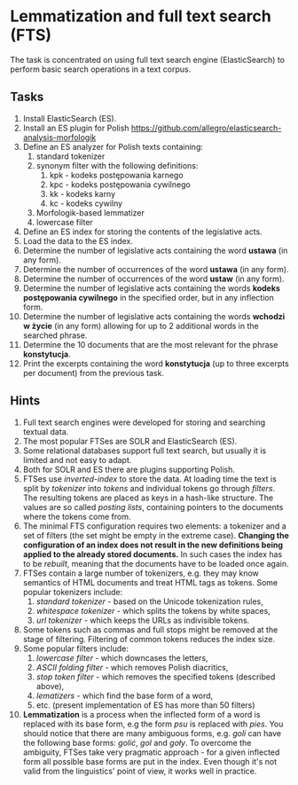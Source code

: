 # Lemmatization and full text search (FTS)

The task is concentrated on using full text search engine (ElasticSearch) to perform basic search
operations in a text corpus.

## Tasks

1. Install ElasticSearch (ES).
1. Install an ES plugin for Polish https://github.com/allegro/elasticsearch-analysis-morfologik 
1. Define an ES analyzer for Polish texts containing:
   1. standard tokenizer
   1. synonym filter with the following definitions:
      1. kpk - kodeks postępowania karnego
      1. kpc - kodeks postępowania cywilnego
      1. kk - kodeks karny
      1. kc - kodeks cywilny
   1. Morfologik-based lemmatizer
   1. lowercase filter
1. Define an ES index for storing the contents of the legislative acts.
1. Load the data to the ES index.
1. Determine the number of legislative acts containing the word **ustawa** (in any form).
2. Determine the number of occurrences of the word **ustawa** (in any form).
3. Determine the number of occurrences of the word **ustaw** (in any form).
4. Determine the number of legislative acts containing the words **kodeks postępowania cywilnego** 
   in the specified order, but in any inflection form.
1. Determine the number of legislative acts containing the words **wchodzi w życie** 
   (in any form) allowing for up to 2 additional words in the searched phrase.
1. Determine the 10 documents that are the most relevant for the phrase **konstytucja**.
1. Print the excerpts containing the word **konstytucja** (up to three excerpts per document) 
   from the previous task.

## Hints

1. Full text search engines were developed for storing and searching textual data.
1. The most popular FTSes are SOLR and ElasticSearch (ES).
1. Some relational databases support full text search, but usually it is limited and not easy to adapt.
1. Both for SOLR and ES there are plugins supporting Polish.
1. FTSes use *inverted-index* to store the data. At loading time the text is split by *tokenizer* into 
   *tokens* and individual tokens go through *filters*. The resulting tokens are placed as keys in a hash-like
   structure. The values are so called *posting lists*, containing pointers to the documents where the tokens come from.
1. The minimal FTS configuration requires two elements: a tokenizer and a set of filters (the set might be empty in the extreme
   case). **Changing the configuration of an index does not result in the new definitions being applied to the already
   stored documents.** In such cases the index has to be *rebuilt*, meaning that the documents have to be loaded once
   again.
1. FTSes contain a large number of tokenizers, e.g. they may know semantics of HTML documents and treat HTML tags as
   tokens. Some popular tokenizers include:
   1. *standard tokenizer* - based on the Unicode tokenization rules,
   1. *whitespace tokenizer* - which splits the tokens by white spaces,
   1. *url tokenizer* - which keeps the URLs as indivisible tokens.
1. Some tokens such as commas and full stops might be removed at the stage of filtering. Filtering of common tokens reduces the index size.
1. Some popular filters include:
   1. *lowercase filter* - which downcases the letters,
   1. *ASCII folding filter* - which removes Polish diacritics,
   1. *stop token filter* - which removes the specified tokens (described above),
   1. *lematizers* - which find the base form of a word,
   1. etc. (present implementation of ES has more than 50 filters)
1. **Lemmatization** is a process when the inflected form of a word is replaced with its base form, e.g
   the form *psu* is replaced with *pies*. You should notice that there are many ambiguous forms, e.g.
   *goli* can have the following base forms: *golić*, *gol* and *goły*. To overcome the ambiguity, FTSes 
   take very pragmatic approach - for a given inflected form all possible base forms are put in the index.
   Even though it's not valid from the linguistics' point of view, it works well in practice.
